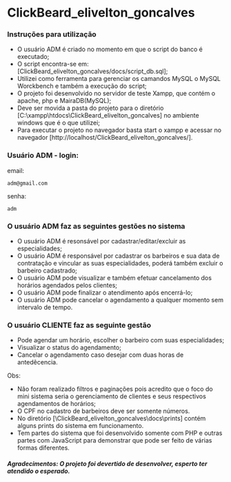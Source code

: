 # ClickBeard_elivelton_goncalves

### Instruções para utilização

* O usuário ADM é criado no momento em que o script do banco é executado;
* O script encontra-se em: [ClickBeard_elivelton_goncalves/docs/script_db.sql];
* Utilizei como ferramenta para gerenciar os camandos MySQL o MySQL Worckbench e também a execução do script;
* O projeto foi desenvolvido no servidor de teste Xampp, que contém o apache, php e MairaDB(MySQL);
* Deve ser movida a pasta do projeto para o diretório [C:\xampp\htdocs\ClickBeard_elivelton_goncalves] no ambiente windows que é o que utilizei;
* Para executar o projeto no navegador basta start o xampp e acessar no navegador [http://localhost/ClickBeard_elivelton_goncalves/].

### Usuário ADM - login:
email: 
```
adm@gmail.com
```

senha: 
```
adm
```

### O usuário ADM faz as seguintes gestões no sistema

- O usuário ADM é resonsável por cadastrar/editar/excluir as especialidades;
- O usuário ADM é responsável por cadastrar os barbeiros e sua data de contratação e vincular as suas especialidades, poderá também excluir o barbeiro cadastrado;
- O usuário ADM pode visualizar e também efetuar cancelamento dos horários agendados pelos clientes;
- O usuário ADM pode finalizar o atendimento após encerrá-lo;
- O usuário ADM pode cancelar o agendamento a qualquer momento sem intervalo de tempo.

### O usuário CLIENTE faz as seguinte gestão

- Pode agendar um horário, escolher o barbeiro com suas especialidades;
- Visualizar o status do agendamento;
- Cancelar o agendamento caso desejar com duas horas de antedêcencia.

Obs: 
- Não foram realizado filtros e paginações pois acredito que o foco do mini sistema seria o gerenciamento de clientes e seus respectivos agendamentos de horários;
- O CPF no cadastro de barbeiros deve ser somente números.
- No diretório [\ClickBeard_elivelton_goncalves\docs\prints] contém alguns prints do sistema em funcionamento.
- Tem partes do sistema que foi desenvolvido somente com PHP e outras partes com JavaScript para demonstrar que pode ser feito de várias formas diferentes.


##### Agradecimentos: O projeto foi devertido de desenvolver, esperto ter atendido o esperado.